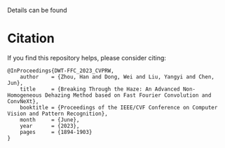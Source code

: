 Details can be found 

# Citation
If you find this repository helps, please consider citing:

    
    @InProceedings{DWT-FFC_2023_CVPRW,
        author    = {Zhou, Han and Dong, Wei and Liu, Yangyi and Chen, Jun},   
        title     = {Breaking Through the Haze: An Advanced Non-Homogeneous Dehazing Method based on Fast Fourier Convolution and ConvNeXt},  
        booktitle = {Proceedings of the IEEE/CVF Conference on Computer Vision and Pattern Recognition},  
        month     = {June},  
        year      = {2023},  
        pages     = {1894-1903}  
    }





